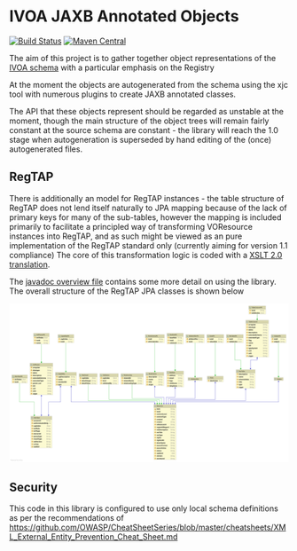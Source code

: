 IVOA JAXB Annotated Objects
============================

[![Build Status](https://travis-ci.org/javastro/ivoa-entities.svg?branch=master)](https://travis-ci.org/javastro/ivoa-entities)
[![Maven Central](https://maven-badges.herokuapp.com/maven-central/org.javastro/ivoa-entities/badge.svg)](https://maven-badges.herokuapp.com/maven-central/org.javastro/ivoa-entities/)


The aim of this project is to gather together object representations of the 
[IVOA schema](http://www.ivoa.net/xml/) with a particular emphasis on the Registry

At the moment the objects are autogenerated from the schema using the xjc tool with 
numerous plugins to create JAXB annotated classes.

The API that these objects represent should be regarded as unstable at the moment, 
though the main structure of the object trees will remain fairly constant at the 
source schema are constant - the library will reach the 1.0 stage when autogeneration 
is superseded by hand editing of the (once) autogenerated files.

RegTAP
------

There is additionally an model for RegTAP instances - the table structure of RegTAP does not lend itself naturally to JPA mapping because of the lack of primary keys for many of the sub-tables, however the mapping is included primarily to facilitate a principled way of transforming VOResource instances into RegTAP, and as such might be 
viewed as an pure implementation of the RegTAP standard only (currently aiming for version 1.1 compliance) The core of this transformation logic is coded with a [XSLT 2.0 translation](src/main/resources/convertToRegTap.xsl).

The [javadoc overview file](http://htmlpreview.github.io/?https://raw.githubusercontent.com/Javastro/ivoa-entities/master/src/main/java/overview.html) contains some more detail on using the library. The overall structure of the RegTAP JPA classes is shown below

![RegTap JPA Structure](./regtapjpa.svg)


Security
--------

This code in this library is configured to use only local schema definitions as
per the recommendations of https://github.com/OWASP/CheatSheetSeries/blob/master/cheatsheets/XML_External_Entity_Prevention_Cheat_Sheet.md


